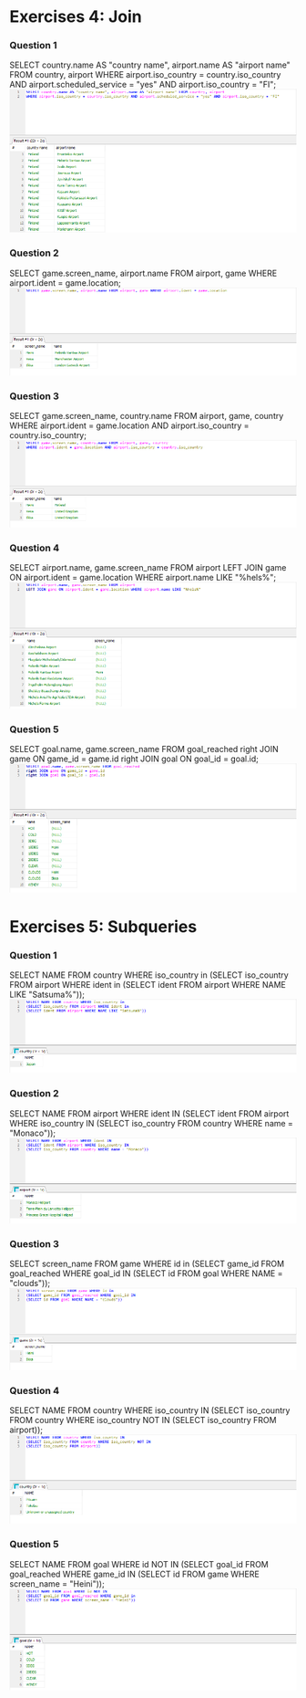 # Exercises 4: Join

### Question 1
SELECT country.name AS "country name", airport.name AS "airport name" FROM country, airport
WHERE airport.iso_country = country.iso_country AND airport.scheduled_service = "yes" AND airport.iso_country = "FI";
![screenshot](screenshots/w4/e4/01.png)

### Question 2
SELECT game.screen_name, airport.name FROM airport, game WHERE airport.ident = game.location;
![screenshot](screenshots/w4/e4/02.png)

### Question 3
SELECT game.screen_name, country.name FROM airport, game, country 
WHERE airport.ident = game.location AND airport.iso_country = country.iso_country;
![screenshot](screenshots/w4/e4/03.png)

### Question 4
SELECT airport.name, game.screen_name FROM airport 
LEFT JOIN game ON airport.ident = game.location WHERE airport.name LIKE "%hels%";
![screenshot](screenshots/w4/e4/04.png)

### Question 5
SELECT goal.name, game.screen_name FROM goal_reached
right JOIN game ON game_id = game.id
right JOIN goal ON goal_id = goal.id;
![screenshot](screenshots/w4/e4/05.png)

# Exercises 5: Subqueries

### Question 1
SELECT NAME FROM country WHERE iso_country in
(SELECT iso_country FROM airport WHERE ident in
(SELECT ident FROM airport WHERE NAME LIKE "Satsuma%"));
![screenshot](screenshots/w4/e5/01.png)

### Question 2
SELECT NAME FROM airport WHERE ident IN
(SELECT ident FROM airport WHERE iso_country IN
(SELECT iso_country FROM country WHERE name = "Monaco"));
![screenshot](screenshots/w4/e5/02.png)

### Question 3
SELECT screen_name FROM game WHERE id in
(SELECT game_id FROM goal_reached WHERE goal_id IN
(SELECT id FROM goal WHERE NAME = "clouds"));
![screenshot](screenshots/w4/e5/03.png)

### Question 4
SELECT NAME FROM country WHERE iso_country IN
(SELECT iso_country FROM country WHERE iso_country NOT IN
(SELECT iso_country FROM airport));
![screenshot](screenshots/w4/e5/04.png)

### Question 5
SELECT NAME FROM goal WHERE id NOT IN 
(SELECT goal_id FROM goal_reached WHERE game_id IN 
(SELECT id FROM game WHERE screen_name = "Heini"));
![screenshot](screenshots/w4/e5/05.png)